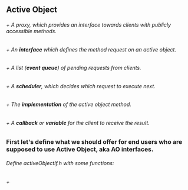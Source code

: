 ## Active Object
###### + A proxy, which provides an interface towards clients with publicly accessible methods.
###### + An **interface** which defines the method request on an active object.
###### + A list (**event queue**) of pending requests from clients.
###### + A **scheduler**, which decides which request to execute next.
###### + The **implementation** of the active object method.
###### + A **callback** or **variable** for the client to receive the result.

### First let's define what we should offer for end users who are supposed to use Active Object, aka AO interfaces.
###### Define activeObjectIf.h with some functions:
######      + 